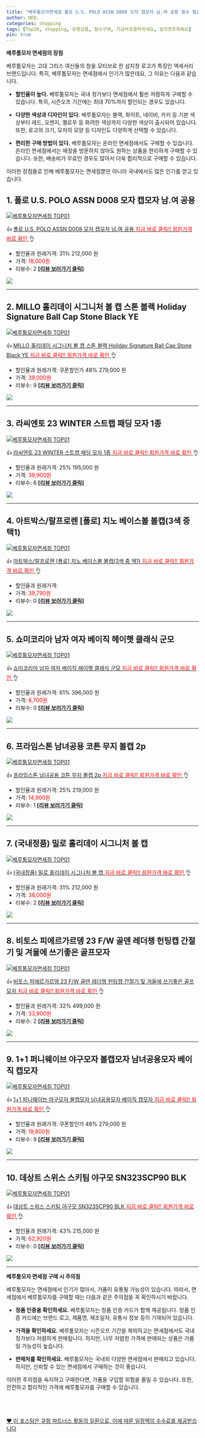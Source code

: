 ```yaml
---
title: "베루툼모자면세점 폴로 U.S. POLO ASSN D008 모자 캡모자 남.여 공용 필수 필요 추천 제품 비교 최저 가격 비교 장점 구매 후기 구매평"
author: NEO.
categories: shopping
tags: [Top10, shopping, 유행상품, 필수구매, 지금바로클릭하세요, 놓치면후회해요]
pin: true
---
```

**베루툼모자 면세점의 장점**

베루툼모자는 고대 그리스 여신들의 창을 모티브로 한 삼지창 로고가 특징인 액세서리 브랜드입니다. 특히, 베루툼모자는 면세점에서 인기가 많은데요, 그 이유는 다음과 같습니다.

* **할인율이 높다.** 베루툼모자는 국내 정가보다 면세점에서 훨씬 저렴하게 구매할 수 있습니다. 특히, 시즌오프 기간에는 최대 70%까지 할인되는 경우도 있습니다.


* **다양한 색상과 디자인이 있다.** 베루툼모자는 블랙, 화이트, 네이비, 카키 등 기본 색상부터 레드, 오렌지, 옐로우 등 화려한 색상까지 다양한 색상이 출시되어 있습니다. 또한, 로고의 크기, 모자의 모양 등 디자인도 다양하게 선택할 수 있습니다.


* **편리한 구매 방법이 있다.** 베루툼모자는 온라인 면세점에서도 구매할 수 있습니다. 온라인 면세점에서는 매장을 방문하지 않아도 원하는 상품을 편리하게 구매할 수 있습니다. 또한, 배송비가 무료인 경우도 많아서 더욱 합리적으로 구매할 수 있습니다.


이러한 장점들로 인해 베루툼모자는 면세점뿐만 아니라 국내에서도 많은 인기를 얻고 있습니다.

   

## 1. 폴로 U.S. POLO ASSN D008 모자 캡모자 남.여 공용

[![베루툼모자면세점 TOP01](https://thumbnail7.coupangcdn.com/thumbnails/remote/490x490ex/image/vendor_inventory/68d2/69456705037ada15687f7be2a9327e1415ba2291b4f6d8dffc0d1ab12afe.jpg)](https://link.coupang.com/re/AFFSDP?lptag=AF3617701&subid=GithubCoopas&pageKey=6430037767&traceid=V0-153&itemId=13872384597&vendorItemId=81122242311)


👍 [폴로 U.S. POLO ASSN D008 모자 캡모자 남.여 공용 <font color=red> 지금 바로 클릭!! 회원가격 바로 확인 </font> ](https://link.coupang.com/re/AFFSDP?lptag=AF3617701&subid=GithubCoopas&pageKey=6430037767&traceid=V0-153&itemId=13872384597&vendorItemId=81122242311) 👌 


- 할인율과 원래가격: 31%  212,000   원
- 가격: <span style='color:red'>18,000원</span>
- 리뷰수: 2  [**[리뷰 보러가기 클릭]**](https://link.coupang.com/re/AFFSDP?lptag=AF3617701&subid=GithubCoopas&pageKey=6430037767&traceid=V0-153&itemId=13872384597&vendorItemId=81122242311)

[![](/discount_price.png)](https://link.coupang.com/re/AFFSDP?lptag=AF3617701&subid=GithubCoopas&pageKey=6430037767&traceid=V0-153&itemId=13872384597&vendorItemId=81122242311)

---


   

## 2. MILLO 홀리데이 시그니처 볼 캡 스톤 블랙 Holiday Signature Ball Cap Stone Black YE

[![베루툼모자면세점 TOP01](https://thumbnail10.coupangcdn.com/thumbnails/remote/490x490ex/image/vendor_inventory/fcae/f709855b0eea102eb7a3ec18127a976253324040a742b4c67c0081af182b.jpg)](https://link.coupang.com/re/AFFSDP?lptag=AF3617701&subid=GithubCoopas&pageKey=7157060094&traceid=V0-153&itemId=18004670620&vendorItemId=87963375073)


👍 [MILLO 홀리데이 시그니처 볼 캡 스톤 블랙 Holiday Signature Ball Cap Stone Black YE <font color=red> 지금 바로 클릭!! 회원가격 바로 확인 </font> ](https://link.coupang.com/re/AFFSDP?lptag=AF3617701&subid=GithubCoopas&pageKey=7157060094&traceid=V0-153&itemId=18004670620&vendorItemId=87963375073) 👌 


- 할인율과 원래가격: 쿠폰할인가 48%  279,000   원
- 가격: <span style='color:red'>39,000원</span>
- 리뷰수: 9  [**[리뷰 보러가기 클릭]**](https://link.coupang.com/re/AFFSDP?lptag=AF3617701&subid=GithubCoopas&pageKey=7157060094&traceid=V0-153&itemId=18004670620&vendorItemId=87963375073)

[![](/discount_price.png)](https://link.coupang.com/re/AFFSDP?lptag=AF3617701&subid=GithubCoopas&pageKey=7157060094&traceid=V0-153&itemId=18004670620&vendorItemId=87963375073)

---


   

## 3. 라씨엔토 23 WINTER 스트랩 패딩 모자 1종

[![베루툼모자면세점 TOP01](https://thumbnail6.coupangcdn.com/thumbnails/remote/490x490ex/image/vendor_inventory/7751/85c66f4b79cc2150eab53c22a28143f3dfcce94e0cb243cb9267cc8648ff.jpg)](https://link.coupang.com/re/AFFSDP?lptag=AF3617701&subid=GithubCoopas&pageKey=7721207486&traceid=V0-153&itemId=20722719372&vendorItemId=87793513433)


👍 [라씨엔토 23 WINTER 스트랩 패딩 모자 1종 <font color=red> 지금 바로 클릭!! 회원가격 바로 확인 </font> ](https://link.coupang.com/re/AFFSDP?lptag=AF3617701&subid=GithubCoopas&pageKey=7721207486&traceid=V0-153&itemId=20722719372&vendorItemId=87793513433) 👌 


- 할인율과 원래가격: 25%  195,000   원
- 가격: <span style='color:red'>39,900원</span>
- 리뷰수: 6  [**[리뷰 보러가기 클릭]**](https://link.coupang.com/re/AFFSDP?lptag=AF3617701&subid=GithubCoopas&pageKey=7721207486&traceid=V0-153&itemId=20722719372&vendorItemId=87793513433)

[![](/discount_price.png)](https://link.coupang.com/re/AFFSDP?lptag=AF3617701&subid=GithubCoopas&pageKey=7721207486&traceid=V0-153&itemId=20722719372&vendorItemId=87793513433)

---


   

## 4. 아트박스/랄프로렌 [폴로] 치노 베이스볼 볼캡(3색 중 택1)

[![베루툼모자면세점 TOP01](https://thumbnail7.coupangcdn.com/thumbnails/remote/490x490ex/image/vendor_inventory/cbb9/e64ea0b2c76a4e1ff8800a10cd4fcbb64fe2247467a95fafba7777b4f8f7.png)](https://link.coupang.com/re/AFFSDP?lptag=AF3617701&subid=GithubCoopas&pageKey=7460433915&traceid=V0-153&itemId=19444308781&vendorItemId=87926289132)


👍 [아트박스/랄프로렌 [폴로] 치노 베이스볼 볼캡(3색 중 택1) <font color=red> 지금 바로 클릭!! 회원가격 바로 확인 </font> ](https://link.coupang.com/re/AFFSDP?lptag=AF3617701&subid=GithubCoopas&pageKey=7460433915&traceid=V0-153&itemId=19444308781&vendorItemId=87926289132) 👌 


- 할인율과 원래가격: 
- 가격: <span style='color:red'>39,790원</span>
- 리뷰수: 0  [**[리뷰 보러가기 클릭]**](https://link.coupang.com/re/AFFSDP?lptag=AF3617701&subid=GithubCoopas&pageKey=7460433915&traceid=V0-153&itemId=19444308781&vendorItemId=87926289132)

[![](/discount_price.png)](https://link.coupang.com/re/AFFSDP?lptag=AF3617701&subid=GithubCoopas&pageKey=7460433915&traceid=V0-153&itemId=19444308781&vendorItemId=87926289132)

---


   

## 5. 쇼미코리아 남자 여자 베이직 헤이햇 클래식 군모

[![베루툼모자면세점 TOP01](https://thumbnail6.coupangcdn.com/thumbnails/remote/490x490ex/image/vendor_inventory/d75a/cb188143e53ec7bafc5c9e40f96f96c2709389d3147475e08e553038620e.jpg)](https://link.coupang.com/re/AFFSDP?lptag=AF3617701&subid=GithubCoopas&pageKey=6248867216&traceid=V0-153&itemId=12655349138&vendorItemId=74369435665)


👍 [쇼미코리아 남자 여자 베이직 헤이햇 클래식 군모 <font color=red> 지금 바로 클릭!! 회원가격 바로 확인 </font> ](https://link.coupang.com/re/AFFSDP?lptag=AF3617701&subid=GithubCoopas&pageKey=6248867216&traceid=V0-153&itemId=12655349138&vendorItemId=74369435665) 👌 


- 할인율과 원래가격: 61%  396,000   원
- 가격: <span style='color:red'>8,700원</span>
- 리뷰수: 0  [**[리뷰 보러가기 클릭]**](https://link.coupang.com/re/AFFSDP?lptag=AF3617701&subid=GithubCoopas&pageKey=6248867216&traceid=V0-153&itemId=12655349138&vendorItemId=74369435665)

[![](/discount_price.png)](https://link.coupang.com/re/AFFSDP?lptag=AF3617701&subid=GithubCoopas&pageKey=6248867216&traceid=V0-153&itemId=12655349138&vendorItemId=74369435665)

---


   

## 6. 프라임스톤 남녀공용 코튼 무지 볼캡 2p

[![베루툼모자면세점 TOP01](https://thumbnail7.coupangcdn.com/thumbnails/remote/490x490ex/image/vendor_inventory/03cb/7460cf3b82f88bc47a1118155f980b39007a446034b63bf2587a73613cd2.png)](https://link.coupang.com/re/AFFSDP?lptag=AF3617701&subid=GithubCoopas&pageKey=6674225392&traceid=V0-153&itemId=15366081315&vendorItemId=82733492912)


👍 [프라임스톤 남녀공용 코튼 무지 볼캡 2p <font color=red> 지금 바로 클릭!! 회원가격 바로 확인 </font> ](https://link.coupang.com/re/AFFSDP?lptag=AF3617701&subid=GithubCoopas&pageKey=6674225392&traceid=V0-153&itemId=15366081315&vendorItemId=82733492912) 👌 


- 할인율과 원래가격: 25%  219,000   원
- 가격: <span style='color:red'>14,900원</span>
- 리뷰수: 1  [**[리뷰 보러가기 클릭]**](https://link.coupang.com/re/AFFSDP?lptag=AF3617701&subid=GithubCoopas&pageKey=6674225392&traceid=V0-153&itemId=15366081315&vendorItemId=82733492912)

[![](/discount_price.png)](https://link.coupang.com/re/AFFSDP?lptag=AF3617701&subid=GithubCoopas&pageKey=6674225392&traceid=V0-153&itemId=15366081315&vendorItemId=82733492912)

---


   

## 7. (국내정품) 밀로 홀리데이 시그니처 볼 캡

[![베루툼모자면세점 TOP01](https://thumbnail10.coupangcdn.com/thumbnails/remote/490x490ex/image/vendor_inventory/5eb6/15f8ed63069689f62e675ed9dd7b61d12e523f5ce2226794a36a8bef6a81.png)](https://link.coupang.com/re/AFFSDP?lptag=AF3617701&subid=GithubCoopas&pageKey=7535086860&traceid=V0-153&itemId=19794480449&vendorItemId=86896982129)


👍 [(국내정품) 밀로 홀리데이 시그니처 볼 캡 <font color=red> 지금 바로 클릭!! 회원가격 바로 확인 </font> ](https://link.coupang.com/re/AFFSDP?lptag=AF3617701&subid=GithubCoopas&pageKey=7535086860&traceid=V0-153&itemId=19794480449&vendorItemId=86896982129) 👌 


- 할인율과 원래가격: 31%  212,000   원
- 가격: <span style='color:red'>38,000원</span>
- 리뷰수: 2  [**[리뷰 보러가기 클릭]**](https://link.coupang.com/re/AFFSDP?lptag=AF3617701&subid=GithubCoopas&pageKey=7535086860&traceid=V0-153&itemId=19794480449&vendorItemId=86896982129)

[![](/discount_price.png)](https://link.coupang.com/re/AFFSDP?lptag=AF3617701&subid=GithubCoopas&pageKey=7535086860&traceid=V0-153&itemId=19794480449&vendorItemId=86896982129)

---


   

## 8. 비토스 피에르가르뎅 23 F/W 골덴 레더챙 헌팅캡 간절기 및 겨울에 쓰기좋은 골프모자

[![베루툼모자면세점 TOP01](https://thumbnail10.coupangcdn.com/thumbnails/remote/490x490ex/image/vendor_inventory/3510/8a61da1263da2cb9407a03ff9d2d03ed4fa1ee8152f7f62251c0cc735c92.jpg)](https://link.coupang.com/re/AFFSDP?lptag=AF3617701&subid=GithubCoopas&pageKey=7600028913&traceid=V0-153&itemId=20102387117&vendorItemId=87197487185)


👍 [비토스 피에르가르뎅 23 F/W 골덴 레더챙 헌팅캡 간절기 및 겨울에 쓰기좋은 골프모자 <font color=red> 지금 바로 클릭!! 회원가격 바로 확인 </font> ](https://link.coupang.com/re/AFFSDP?lptag=AF3617701&subid=GithubCoopas&pageKey=7600028913&traceid=V0-153&itemId=20102387117&vendorItemId=87197487185) 👌 


- 할인율과 원래가격: 32%  499,000   원
- 가격: <span style='color:red'>33,900원</span>
- 리뷰수: 2  [**[리뷰 보러가기 클릭]**](https://link.coupang.com/re/AFFSDP?lptag=AF3617701&subid=GithubCoopas&pageKey=7600028913&traceid=V0-153&itemId=20102387117&vendorItemId=87197487185)

[![](/discount_price.png)](https://link.coupang.com/re/AFFSDP?lptag=AF3617701&subid=GithubCoopas&pageKey=7600028913&traceid=V0-153&itemId=20102387117&vendorItemId=87197487185)

---


   

## 9. 1+1 퍼니웨이브 야구모자 볼캡모자 남녀공용모자 베이직 캡모자

[![베루툼모자면세점 TOP01](https://thumbnail7.coupangcdn.com/thumbnails/remote/490x490ex/image/vendor_inventory/e315/0408033a5d349cf74b856c5f6a9e631a6c73e75b45cf4641ad171a988712.jpg)](https://link.coupang.com/re/AFFSDP?lptag=AF3617701&subid=GithubCoopas&pageKey=7367051247&traceid=V0-153&itemId=18994367241&vendorItemId=86119517326)


👍 [1+1 퍼니웨이브 야구모자 볼캡모자 남녀공용모자 베이직 캡모자 <font color=red> 지금 바로 클릭!! 회원가격 바로 확인 </font> ](https://link.coupang.com/re/AFFSDP?lptag=AF3617701&subid=GithubCoopas&pageKey=7367051247&traceid=V0-153&itemId=18994367241&vendorItemId=86119517326) 👌 


- 할인율과 원래가격: 쿠폰할인가 48%  279,000   원
- 가격: <span style='color:red'>19,800원</span>
- 리뷰수: 9  [**[리뷰 보러가기 클릭]**](https://link.coupang.com/re/AFFSDP?lptag=AF3617701&subid=GithubCoopas&pageKey=7367051247&traceid=V0-153&itemId=18994367241&vendorItemId=86119517326)

[![](/discount_price.png)](https://link.coupang.com/re/AFFSDP?lptag=AF3617701&subid=GithubCoopas&pageKey=7367051247&traceid=V0-153&itemId=18994367241&vendorItemId=86119517326)

---


   

## 10. 데상트 스위스 스키팀 야구모 SN323SCP90 BLK

[![베루툼모자면세점 TOP01](https://thumbnail9.coupangcdn.com/thumbnails/remote/490x490ex/image/vendor_inventory/b852/c3f2639524a7674f5d82e333a0bc35384ea31e4fbfa1470fdebb6af7fcf5.jpg)](https://link.coupang.com/re/AFFSDP?lptag=AF3617701&subid=GithubCoopas&pageKey=7598500833&traceid=V0-153&itemId=20094613923&vendorItemId=87290924366)


👍 [데상트 스위스 스키팀 야구모 SN323SCP90 BLK <font color=red> 지금 바로 클릭!! 회원가격 바로 확인 </font> ](https://link.coupang.com/re/AFFSDP?lptag=AF3617701&subid=GithubCoopas&pageKey=7598500833&traceid=V0-153&itemId=20094613923&vendorItemId=87290924366) 👌 


- 할인율과 원래가격: 43%  215,000   원
- 가격: <span style='color:red'>62,920원</span>
- 리뷰수: 0  [**[리뷰 보러가기 클릭]**](https://link.coupang.com/re/AFFSDP?lptag=AF3617701&subid=GithubCoopas&pageKey=7598500833&traceid=V0-153&itemId=20094613923&vendorItemId=87290924366)

[![](/discount_price.png)](https://link.coupang.com/re/AFFSDP?lptag=AF3617701&subid=GithubCoopas&pageKey=7598500833&traceid=V0-153&itemId=20094613923&vendorItemId=87290924366)

---
**베루툼모자 면세점 구매 시 주의점**

베루툼모자는 면세점에서 인기가 많아서, 가품이 유통될 가능성이 있습니다. 따라서, 면세점에서 베루툼모자를 구매할 때는 다음과 같은 주의점을 꼭 확인하시기 바랍니다.

* **정품 인증을 확인하세요.** 베루툼모자는 정품 인증 카드가 함께 제공됩니다. 정품 인증 카드에는 브랜드 로고, 제품명, 제조일자, 유통사 정보 등이 기재되어 있습니다.


* **가격을 확인하세요.** 베루툼모자는 시즌오프 기간을 제외하고는 면세점에서도 국내 정가보다 저렴하게 판매됩니다. 하지만, 너무 저렴한 가격에 판매되는 상품은 가품일 가능성이 높습니다.


* **판매처를 확인하세요.** 베루툼모자는 국내외 다양한 면세점에서 판매되고 있습니다. 하지만, 신뢰할 수 있는 면세점에서 구매하는 것이 좋습니다.


이러한 주의점을 숙지하고 구매한다면, 가품을 구입할 위험을 줄일 수 있습니다. 또한, 안전하고 합리적인 가격에 베루툼모자를 구매할 수 있습니다.<br><br><br><br><br> [ ❤  이 포스팅은 쿠팡 파트너스 활동의 일환으로, 이에 따른 일정액의 수수료를 제공받습니다](https://link.coupang.com/a/bcEFyh)
